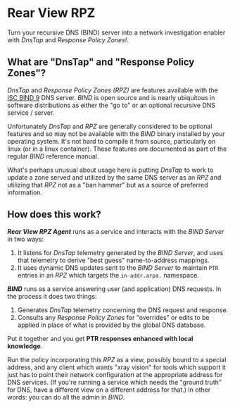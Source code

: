 # Rear View RPZ

Turn your recursive DNS (BIND) server into a network investigation enabler with _DnsTap_ and _Response Policy Zones!_.

## What are "DnsTap" and "Response Policy Zones"?

_DnsTap_ and _Response Policy Zones (RPZ)_ are features available with the [ISC BIND 9](https://www.isc.org/bind/) DNS server. _BIND_ is open source and is nearly ubiquitous in software distributions as either the "go to" or an optional recursive DNS service / server.

Unfortunately _DnsTap_ and _RPZ_ are generally considered to be optional features and so may not be available with the _BIND_ binary installed by your operating system. It's not hard to compile it from source, particularly on linux (or in a linux container).
These features are documented as part of the regular _BIND_ reference manual.

What's perhaps unusual about usage here is putting _DnsTap_ to work to update a zone served and utilized by the same DNS server as an _RPZ_ and utilizing that _RPZ_ not as a "ban hammer" but as a source of preferred information.

## How does this work?

___Rear View RPZ Agent___ runs as a service and interacts with the _BIND Server_ in two ways:

1. It listens for _DnsTap_ telemetry generated by the _BIND Server_, and uses that telemetry to derive "best guess" name-to-address mappings.
2. It uses dynamic DNS updates sent to the _BIND Server_ to maintain `PTR` entries in an _RPZ_ which targets the `in-addr.arpa.` namespace.

___BIND___ runs as a service answering user (and application) DNS requests. In the process it does two things:

1. Generates _DnsTap_ telemetry concerning the DNS request and response.
2. Consults any _Response Policy Zones_ for "overrides" or edits to be applied in place of what is provided by the global DNS database.

Put it together and you get **PTR responses enhanced with local knowledge**.

Run the policy incorporating this _RPZ_ as a view, possibly bound to a special address, and any client which wants "xray vision" for tools which support it just has to point their network configuration at the appropriate address for DNS services. (If you're running a service which needs the "ground truth" for DNS, have a different view on a different address for that.) In other words: you can do all the admin in _BIND_.
